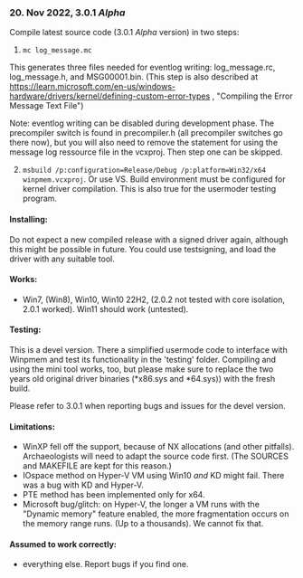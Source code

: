 ### 20. Nov  2022, 3.0.1 *Alpha*

Compile latest source code (3.0.1 *Alpha* version) in two steps: 

1. `mc log_message.mc` 

This generates three files needed for eventlog writing: log_message.rc, log_message.h, and MSG00001.bin.
(This step is also described at https://learn.microsoft.com/en-us/windows-hardware/drivers/kernel/defining-custom-error-types , "Compiling the Error Message Text File")

Note: eventlog writing can be disabled during development phase. The precompiler switch is found in precompiler.h (all precompiler switches go there now), but you will also need to remove the statement for using the message log ressource file in the vcxproj. Then step one can be skipped.

2. `msbuild /p:configuration=Release/Debug /p:platform=Win32/x64 winpmem.vcxproj`. Or use VS. Build environment must be configured for kernel driver compilation. This is also true for the usermoder testing program.

#### Installing: 

Do not expect a new compiled release with a signed driver again, although this might be possible in future.
You could use testsigning, and load the driver with any suitable tool.

#### Works: 

* Win7, (Win8), Win10, Win10 22H2, (2.0.2 not tested with core isolation, 2.0.1 worked). Win11 should work (untested).

#### Testing: 

This is a devel version. There a simplified usermode code to interface with Winpmem and test its functionality in the 'testing' folder. Compiling and using the mini tool works, too, but please make sure to replace the two years old original driver binaries (*x86.sys and *64.sys)) with the fresh build. 

Please refer to 3.0.1 when reporting bugs and issues for the devel version.

#### Limitations:

* WinXP fell off the support, because of NX allocations (and other pitfalls). Archaeologists will need to adapt the source code first. (The SOURCES and MAKEFILE are kept for this reason.)
* IOspace method on Hyper-V VM using Win10 *and* KD might fail. There was a bug with KD and Hyper-V.
* PTE method has been implemented only for x64.
* Microsoft bug/glitch: on Hyper-V, the longer a VM runs with the "Dynamic memory" feature enabled, the more fragmentation occurs on the memory range runs. (Up to a thousands). We cannot fix that.

#### Assumed to work correctly:
* everything else. Report bugs if you find one.
